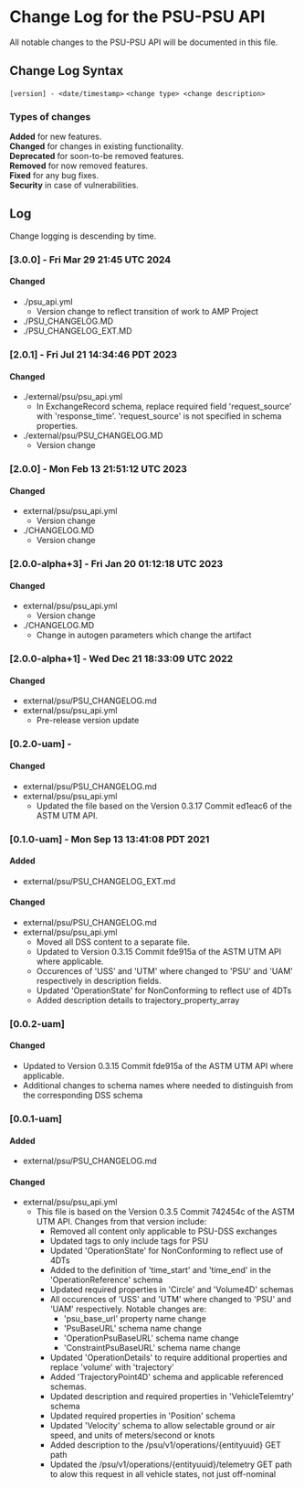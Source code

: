 # Change Log for the PSU-PSU API
All notable changes to the PSU-PSU API will be documented in this file.

## Change Log Syntax
``[version] - <date/timestamp>``
``<change type> <change description>``

### Types of changes
__Added__ for new features.  
__Changed__ for changes in existing functionality.  
__Deprecated__ for soon-to-be removed features.  
__Removed__ for now removed features.  
__Fixed__ for any bug fixes.  
__Security__ in case of vulnerabilities.  

## Log
Change logging is descending by time.

### [3.0.0] - Fri Mar 29 21:45 UTC 2024
#### Changed
- ./psu_api.yml
   - Version change to reflect transition of work to AMP Project
- ./PSU_CHANGELOG.MD
- ./PSU_CHANGELOG_EXT.MD

### [2.0.1] - Fri Jul 21 14:34:46 PDT 2023
#### Changed
- ./external/psu/psu_api.yml
   - In ExchangeRecord schema, replace required field 'request_source' with 'response_time'. 'request_source' is not specified in schema properties.
- ./external/psu/PSU_CHANGELOG.MD
   - Version change

### [2.0.0] - Mon Feb 13 21:51:12 UTC 2023
#### Changed
- external/psu/psu_api.yml
   - Version change
- ./CHANGELOG.MD
   - Version change

### [2.0.0-alpha+3] - Fri Jan 20 01:12:18 UTC 2023
#### Changed
- external/psu/psu_api.yml
   - Version change
- ./CHANGELOG.MD
   - Change in autogen parameters which change the artifact

### [2.0.0-alpha+1] - Wed Dec 21 18:33:09 UTC 2022
#### Changed
- external/psu/PSU_CHANGELOG.md
- external/psu/psu_api.yml
    - Pre-release version update

### [0.2.0-uam] - 
#### Changed
- external/psu/PSU_CHANGELOG.md
- external/psu/psu_api.yml
    - Updated the file based on the Version 0.3.17 Commit ed1eac6 of the ASTM UTM API.

### [0.1.0-uam] - Mon Sep 13 13:41:08 PDT 2021
#### Added
- external/psu/PSU_CHANGELOG_EXT.md
#### Changed
- external/psu/PSU_CHANGELOG.md
- external/psu/psu_api.yml
    - Moved all DSS content to a separate file.
    - Updated to Version 0.3.15 Commit fde915a of the ASTM UTM API where applicable.
    - Occurences of 'USS' and 'UTM' where changed to 'PSU' and 'UAM' respectively in description fields.
    - Updated 'OperationState' for NonConforming to reflect use of 4DTs
    - Added description details to trajectory_property_array

### [0.0.2-uam]
#### Changed
- Updated to Version 0.3.15 Commit fde915a of the ASTM UTM API where applicable.
- Additional changes to schema names where needed to distinguish from the corresponding DSS schema

### [0.0.1-uam]
#### Added
- external/psu/PSU_CHANGELOG.md
#### Changed
- external/psu/psu_api.yml
    - This file is based on the Version 0.3.5 Commit 742454c of the ASTM UTM API. Changes from that version include:
        - Removed all content only applicable to PSU-DSS exchanges
        - Updated tags to only include tags for PSU
        - Updated 'OperationState' for NonConforming to reflect use of 4DTs
        - Added to the definition of 'time_start' and 'time_end' in the 'OperationReference' schema
        - Updated required properties in 'Circle' and 'Volume4D' schemas
        - All occurences of 'USS' and 'UTM' where changed to 'PSU' and 'UAM' respectively. Notable changes are:
            - 'psu_base_url' property name change
            - 'PsuBaseURL' schema name change
            - 'OperationPsuBaseURL' schema name change
            - 'ConstraintPsuBaseURL' schema name change
        - Updated 'OperationDetails' to require additional properties and replace 'volume' with 'trajectory'
        - Added 'TrajectoryPoint4D' schema and applicable  referenced schemas.
        - Updated description and required properties in 'VehicleTelemtry' schema
        - Updated required properties in 'Position' schema
        - Updated 'Velocity' schema to allow selectable ground or air speed, and units of meters/second or knots
        - Added description to the /psu/v1/operations/{entityuuid} GET path
        - Updated the /psu/v1/operations/{entityuuid}/telemetry GET path to alow this request in all vehicle states, not just off-nominal

